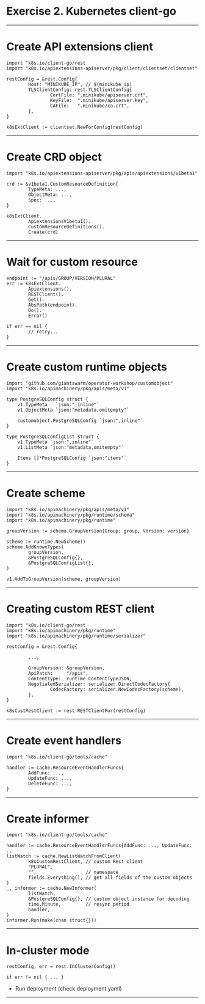 <!-- .slide: data-background-image="/layout/img/city_skyline_buildings_2.svg" data-background-size="50% 50%" data-background-position="bottom" -->
# Exercise 2. Kubernetes client-go

---

# Create API extensions client

```
import "k8s.io/client-go/rest
import "k8s.io/apiextensions-apiserver/pkg/client/clientset/clientset"

restConfig = &rest.Config{
        Host: "MINIKUBE_IP", // $(minikube ip)
        TLSClientConfig: rest.TLSClientConfig{
                CertFile: ".minikube/apiserver.crt",
                KeyFile:  ".minikube/apiserver.key",
                CAFile:   ".minikube/ca.crt",
        },
}

k8sExtClient := clientset.NewForConfig(restConfig)
```

---

# Create CRD object

```
import "k8s.io/apiextensions-apiserver/pkg/apis/apiextensions/v1beta1"

crd := &v1beta1.CustomResourceDefinition{
        TypeMeta: ...,
        ObjectMeta: ...,
        Spec: ...,
}

k8sExtClient.
        ApiextensionsV1beta1().
        CustomResourceDefinitions().
        Create(crd)
```

---

# Wait for custom resource

```
endpoint := "/apis/GROUP/VERSION/PLURAL"
err := k8sExtClient.
        Apiextensions().
        RESTClient().
        Get().
        AbsPath(endpoint).
        Do().
        Error()

if err == nil {
        // retry...
}
```

---

# Create custom runtime objects

```
import "github.com/giantswarm/operator-workshop/customobject"
import "k8s.io/apimachinery/pkg/apis/meta/v1"

type PostgreSQLConfig struct {
    v1.TypeMeta   `json:",inline"`
    v1.ObjectMeta `json:"metadata,omitempty"`

    customobject.PostgreSQLConfig `json:",inline"`
}

type PostgreSQLConfigList struct {
    v1.TypeMeta `json:",inline"`
    v1.ListMeta `json:"metadata,omitempty"`

    Items []*PostgreSQLConfig `json:"items"`
}
```

---

# Create scheme

```
import "k8s.io/apimachinery/pkg/apis/meta/v1"
import "k8s.io/apimachinery/pkg/runtime/schema"
import "k8s.io/apimachinery/pkg/runtime"

groupVersion := schema.GroupVersion{Group: group, Version: version}

scheme := runtime.NewScheme()
scheme.AddKnownTypes(
        groupVersion,
        &PostgreSQLConfig{},
        &PostgreSQLConfigList{},
)

v1.AddToGroupVersion(scheme, groupVersion)
```

---

# Creating custom REST client

```
import "k8s.io/client-go/rest
import "k8s.io/apimachinery/pkg/runtime"
import "k8s.io/apimachinery/pkg/runtime/serializer"

restConfig = &rest.Config{

        ...,
  
        GroupVersion: &groupVersion,
        ApiPatch:     "/apis",
        ContentType:  runtime.ContentTypeJSON,
        NegotiatedSerializer: serializer.DirectCodecFactory{
                CodecFactory: serializer.NewCodecFactory(scheme),
        },
}

k8sCustRestClient := rest.RESTClientFor(restConfig)
```

---

# Create event handlers

```
import "k8s.io/client-go/tools/cache"

handler := cache.ResourceEventHandlerFuncs{
        AddFunc: ...,
        UpdateFunc: ...,
        DeleteFunc: ...,
}
```

---

# Create informer

```
import "k8s.io/client-go/tools/cache"

handler := cache.ResourceEventHandlerFuncs{AddFunc: ..., UpdateFunc: ..
listWatch := cache.NewListWatchFromClient(
        k8sCustomRestClient, // custom Rest client
        "PLURAL",            
        "",                  // namespace
        fields.Everything(), // get all fields of the custom objects
)
_, informer := cache.NewInformer(
        listWatch,
        &PostgreSQLConfig{}, // custom object instance for decoding
        time.Minute,         // resync period
        handler,
)
informer.Run(make(chan struct{}))
```

---

# In-cluster mode

```
restConfig, err = rest.InClusterConfig()

if err != nil { ... }
```

- Run deployment (check deployment.yaml)

---

